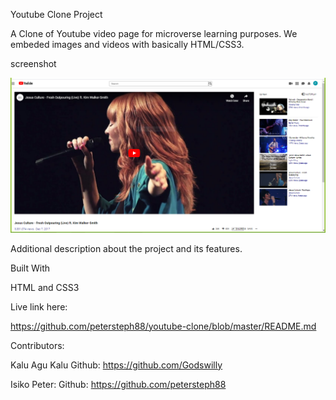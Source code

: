 
Youtube Clone Project

A Clone of Youtube video page for microverse learning purposes. We embeded images and videos with basically HTML/CSS3.

screenshot

<a href="#"><img src="dependencies/youtube-clonescreenshot1.PNG" alt="Page Screenshot" /></a>


Additional description about the project and its features.


Built With

HTML and CSS3


Live link here:

https://github.com/petersteph88/youtube-clone/blob/master/README.md

Contributors:

Kalu Agu Kalu Github: https://github.com/Godswilly

Isiko Peter: Github: https://github.com/petersteph88